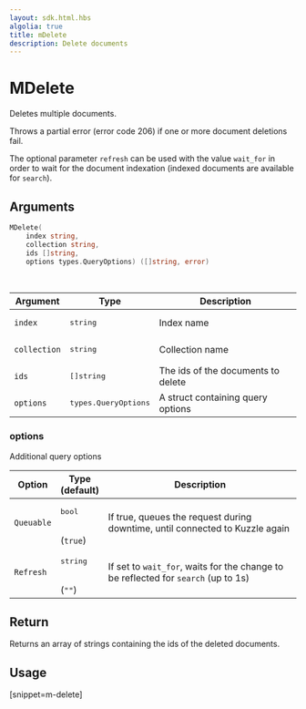 ```yaml
---
layout: sdk.html.hbs
algolia: true
title: mDelete
description: Delete documents
---
```



# MDelete

Deletes multiple documents.

Throws a partial error (error code 206) if one or more document deletions fail.

The optional parameter `refresh` can be used with the value `wait_for` in order to wait for the document indexation (indexed documents are available for `search`).

## Arguments

```go
MDelete(
    index string,
    collection string,
    ids []string,
    options types.QueryOptions) ([]string, error)
```

<br/>

| Argument | Type | Description |
| --- | --- | --- |
| `index` | <pre>string</pre> | Index name |
| `collection` | <pre>string</pre> | Collection name |
| `ids` | <pre>[]string</pre> | The ids of the documents to delete |
| `options` | <pre>types.QueryOptions</pre> | A struct containing query options |

### options

Additional query options

| Option | Type<br/>(default) | Description |
| --- | --- | --- |
| `Queuable` | <pre>bool</pre> <br/>(`true`) | If true, queues the request during downtime, until connected to Kuzzle again |
| `Refresh` | <pre>string</pre><br/>(`""`) | If set to `wait_for`, waits for the change to be reflected for `search` (up to 1s) |

## Return

Returns an array of strings containing the ids of the deleted documents.

## Usage

[snippet=m-delete]

